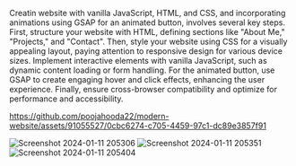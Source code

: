 Creatin website with vanilla JavaScript, HTML, and CSS, and incorporating animations using GSAP for an animated button, involves several key steps. First, structure your website with HTML, defining sections like "About Me," "Projects," and "Contact". Then, style your website using CSS for a visually appealing layout, paying attention to responsive design for various device sizes. Implement interactive elements with vanilla JavaScript, such as dynamic content loading or form handling. For the animated button, use GSAP to create engaging hover and click effects, enhancing the user experience. Finally, ensure cross-browser compatibility and optimize for performance and accessibility.

https://github.com/poojahooda22/modern-website/assets/91055527/0cbc6274-c705-4459-97c1-dc89e3857f91


![Screenshot 2024-01-11 205306](https://github.com/poojahooda22/modern-website/assets/91055527/e1bb6cf3-70a4-4dc6-944f-3f6d179ca0a0)
![Screenshot 2024-01-11 205351](https://github.com/poojahooda22/modern-website/assets/91055527/87835e5d-a483-4e1e-8839-b6c342a85641)
![Screenshot 2024-01-11 205404](https://github.com/poojahooda22/modern-website/assets/91055527/e9ebb01f-9d9b-440f-abd1-75c7e5435664)
